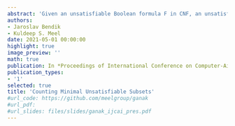 ```yaml
---
abstract: 'Given an unsatisfiable Boolean formula F in CNF, an unsatisfiable subset of clauses U of F is called Minimal Unsatisfiable Subset (MUS) if every proper subset of U is satisfiable. Since MUSes serve as explanations for the unsatisfiability of F, MUSes find applications in a wide variety of domains. The availability of efficient SAT solvers has aided the development of scalable techniques for finding and enumerating MUSes in the past two decades. Building on the recent developments in the design of scalable model counting techniques for SAT, Bendik and Meel initiated the study of MUS counting techniques. They succeeded in designing the first approximate MUS counter, AMUSIC, that does not rely on exhaustive MUS enumeration. AMUSIC, however, suffers from two shortcomings: the lack of exact estimates and limited scalability due to its reliance on 3-QBF solvers. In this work, we address the two shortcomings of AMUSIC by designing the first exact MUS counter, CountMUST, that does not rely on exhaustive enumeration. CountMUST circumvents the need for 3-QBF solvers by reducing the problem of MUS counting to projected model counting. While projected model counting is #NP-hard, the past few years have witnessed the development of scalable projected model counters. An extensive empirical evaluation demonstrates that CountMUST successfully returns MUS count for 1500 instances while AMUSIC and enumeration-based techniques could only handle up to 833 instances.'
authors:
- Jaroslav Bendik
- Kuldeep S. Meel
date: 2021-05-01 00:00:00
highlight: true
image_preview: ''
math: true
publication: In *Proceedings of International Conference on Computer-Aided Verification (CAV)*
publication_types:
- '1'
selected: true
title: 'Counting Minimal Unsatisfiable Subsets'
#url_code: https://github.com/meelgroup/ganak
#url_pdf: 
#url_slides: files/slides/ganak_ijcai_pres.pdf
---
```


